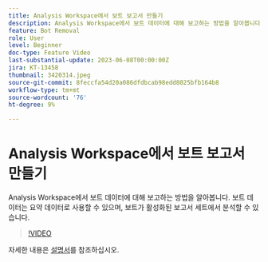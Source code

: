 ```yaml
---
title: Analysis Workspace에서 보트 보고서 만들기
description: Analysis Workspace에서 보트 데이터에 대해 보고하는 방법을 알아봅니다. 보트 데이터는 요약 데이터로 사용할 수 있으며, 보트가 활성화된 보고서 세트에서 분석할 수 있습니다.
feature: Bot Removal
role: User
level: Beginner
doc-type: Feature Video
last-substantial-update: 2023-06-08T00:00:00Z
jira: KT-13458
thumbnail: 3420314.jpeg
source-git-commit: 8feccfa54d20a086dfdbcab98edd8025bfb164b8
workflow-type: tm+mt
source-wordcount: '76'
ht-degree: 9%

---
```



# Analysis Workspace에서 보트 보고서 만들기

Analysis Workspace에서 보트 데이터에 대해 보고하는 방법을 알아봅니다. 보트 데이터는 요약 데이터로 사용할 수 있으며, 보트가 활성화된 보고서 세트에서 분석할 수 있습니다.

>[!VIDEO](https://video.tv.adobe.com/v/3420314/?learn=on)

자세한 내용은 [설명서](https://experienceleague.adobe.com/docs/analytics/components/dimensions/bot-name.html)를 참조하십시오.
